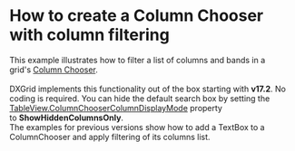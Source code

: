 # How to create a Column Chooser with column filtering


<p>This example illustrates how to filter a list of columns and bands in a grid's <a href="https://documentation.devexpress.com/WPF/6154/Controls-and-Libraries/Data-Grid/End-User-Interaction/Column-Chooser">Column Chooser</a>.<br><br>DXGrid implements this functionality out of the box starting with <strong>v17.2</strong>. No coding is required. You can hide the default search box by setting the <a href="https://documentation.devexpress.com/WPF/DevExpress.Xpf.Grid.DataViewBase.ColumnChooserColumnDisplayMode.property">TableView.ColumnChooserColumnDisplayMode</a> property to <strong>ShowHiddenColumnsOnly</strong>.<br>The examples for previous versions show how to add a TextBox to a ColumnChooser and apply filtering of its columns list.</p>

<br/>


